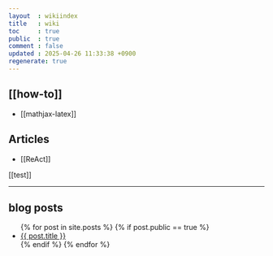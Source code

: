 ```yaml
---
layout  : wikiindex
title   : wiki
toc     : true
public  : true
comment : false
updated : 2025-04-26 11:33:38 +0900
regenerate: true
---
```


## [[how-to]]

* [[mathjax-latex]]

## Articles
- [[ReAct]]


[[test]]

---

## blog posts
<div>
    <ul>
{% for post in site.posts %}
    {% if post.public == true %}
        <li>
            <a class="post-link" href="{{ post.url | prepend: site.baseurl }}">
                {{ post.title }}
            </a>
        </li>
    {% endif %}
{% endfor %}
    </ul>
</div>

